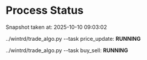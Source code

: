 # Process Status

Snapshot taken at: 2025-10-10 09:03:02

../wintrd/trade_algo.py --task price_update: **RUNNING**

../wintrd/trade_algo.py --task buy_sell: **RUNNING**

